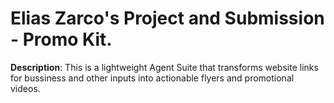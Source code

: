 # Elias Zarco's Project and Submission - Promo Kit.

**Description**: This is a lightweight Agent Suite that transforms website links for bussiness and other inputs into actionable flyers and promotional videos.
